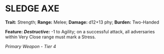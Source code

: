 # SLEDGE AXE

**Trait:** Strength; **Range:** Melee; **Damage:** d12+13 phy; **Burden:** Two-Handed

**Feature:** ***Destructive:*** -1 to Agility; on a successful attack, all adversaries within Very Close range must mark a Stress.

*Primary Weapon - Tier 4*
